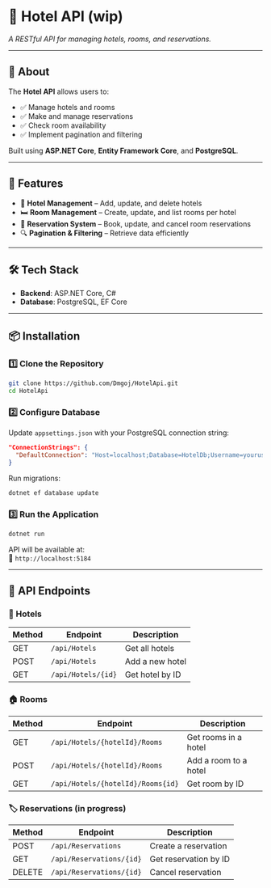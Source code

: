 # 🏨 Hotel API  (wip)
*A RESTful API for managing hotels, rooms, and reservations.*

---

## 📌 About  
The **Hotel API** allows users to:  
- ✅ Manage hotels and rooms  
- ✅ Make and manage reservations  
- ✅ Check room availability  
- ✅ Implement pagination and filtering  

Built using **ASP.NET Core**, **Entity Framework Core**, and **PostgreSQL**.  

---

## 🚀 Features  
- 🏨 **Hotel Management** – Add, update, and delete hotels  
- 🛏️ **Room Management** – Create, update, and list rooms per hotel  
- 📅 **Reservation System** – Book, update, and cancel room reservations  
- 🔍 **Pagination & Filtering** – Retrieve data efficiently  

---

## 🛠 Tech Stack  
- **Backend**: ASP.NET Core, C#  
- **Database**: PostgreSQL, EF Core  

---

## 📦 Installation  

### 1️⃣ Clone the Repository
```sh
git clone https://github.com/Dmgoj/HotelApi.git
cd HotelApi
```

### 2️⃣ Configure Database  
Update `appsettings.json` with your PostgreSQL connection string:
```json
"ConnectionStrings": {
  "DefaultConnection": "Host=localhost;Database=HotelDb;Username=youruser;Password=yourpassword"
}
```
Run migrations:  
```sh
dotnet ef database update
```

### 3️⃣ Run the Application
```sh
dotnet run
```
API will be available at:  
📍 `http://localhost:5184`  

---

## 🏨 API Endpoints  

### 🏢 Hotels
| Method | Endpoint                 | Description         |
|--------|--------------------------|---------------------|
| GET    | `/api/Hotels`            | Get all hotels      |
| POST   | `/api/Hotels`            | Add a new hotel     |
| GET    | `/api/Hotels/{id}`       | Get hotel by ID     |

### 🏠 Rooms
| Method | Endpoint                            | Description            |
|--------|-------------------------------------|------------------------|
| GET    | `/api/Hotels/{hotelId}/Rooms`       | Get rooms in a hotel   |
| POST   | `/api/Hotels/{hotelId}/Rooms`       | Add a room to a hotel  |
| GET    | `/api/Hotels/{hotelId}/Rooms{id}`   | Get room by ID         |

### 🏷️ Reservations (in progress)
| Method | Endpoint                                  | Description            |
|--------|-------------------------------------------|------------------------|
| POST   | `/api/Reservations`                       | Create a reservation   |
| GET    | `/api/Reservations/{id}`                  | Get reservation by ID  |
| DELETE | `/api/Reservations/{id}`                  | Cancel reservation     |
